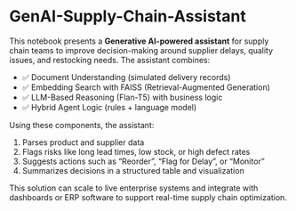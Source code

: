 # GenAI-Supply-Chain-Assistant
This notebook presents a **Generative AI-powered assistant** for supply chain teams to improve decision-making around supplier delays, quality issues, and restocking needs.
The assistant combines:
- ✅ Document Understanding (simulated delivery records)
- ✅ Embedding Search with FAISS (Retrieval-Augmented Generation)
- ✅ LLM-Based Reasoning (Flan-T5) with business logic
- ✅ Hybrid Agent Logic (rules + language model)

Using these components, the assistant:
1. Parses product and supplier data
2. Flags risks like long lead times, low stock, or high defect rates
3. Suggests actions such as “Reorder”, “Flag for Delay”, or “Monitor”
4. Summarizes decisions in a structured table and visualization

This solution can scale to live enterprise systems and integrate with dashboards or ERP software to support real-time supply chain optimization.
